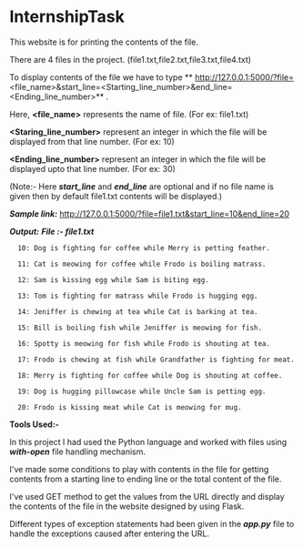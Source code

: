 # InternshipTask


This website is for printing the contents of the file.

There are 4 files in the project. (file1.txt,file2.txt,file3.txt,file4.txt)

To display contents of the file we have to type ** http://127.0.0.1:5000/?file=<file_name>&start_line=<Starting_line_number>&end_line=<Ending_line_number>** .


Here,
  **<file_name>** represents the name of file. (For ex: file1.txt)
  
  **<Staring_line_number>** represent an integer in which the file will be displayed from that line number. (For ex: 10)
  
  **<Ending_line_number>** represent an integer in which the file will be displayed upto that line number. (For ex: 30)
  
  (Note:- Here ***start_line*** and ***end_line*** are optional and if no file name is given then by default file1.txt contents will be displayed.)
  
  
  ***Sample link:***
     http://127.0.0.1:5000/?file=file1.txt&start_line=10&end_line=20
    
  ***Output:***
    ***File :- file1.txt***
    
      10: Dog is fighting for coffee while Merry is petting feather.
      
      11: Cat is meowing for coffee while Frodo is boiling matrass.
      
      12: Sam is kissing egg while Sam is biting egg.
      
      13: Tom is fighting for matrass while Frodo is hugging egg.
      
      14: Jeniffer is chewing at tea while Cat is barking at tea.
      
      15: Bill is boiling fish while Jeniffer is meowing for fish.
      
      16: Spotty is meowing for fish while Frodo is shouting at tea.
      
      17: Frodo is chewing at fish while Grandfather is fighting for meat.
      
      18: Merry is fighting for coffee while Dog is shouting at coffee.
      
      19: Dog is hugging pillowcase while Uncle Sam is petting egg.
      
      20: Frodo is kissing meat while Cat is meowing for mug.
      
      

**Tools Used:-**


 In this project I had used the Python language and worked with files using ***with-open*** file handling mechanism.
 
 I've made some conditions to play with contents in the file for getting contents from a starting line to ending line or the total content of the file.
 
 I've used GET method to get the values from the URL directly and display the contents of the file in the website designed by using Flask.
 
 Different types of exception statements had been given in the ***app.py*** file to handle the exceptions caused after entering the URL.
 
 
